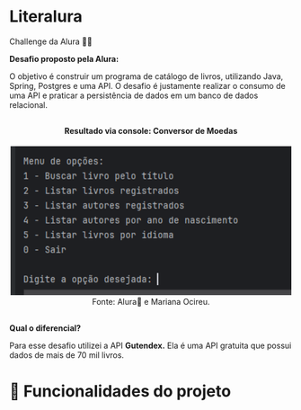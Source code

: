# Literalura
Challenge da Alura 💪💙

**Desafio proposto pela Alura:**

O objetivo é construir um programa de catálogo de livros, utilizando Java, Spring, Postgres e uma API. O desafio é justamente realizar o consumo de
uma API e praticar a persistência de dados em um banco de dados relacional. 
##

<div align="center">
  
  <h4>Resultado via console: Conversor de Moedas</h4>
  <img width="500" src="https://github.com/marisouza31/Literalura/blob/main/result/result.png"><br>
   Fonte: Alura💙 e Mariana Ocireu.
</div>

##
**Qual o diferencial?**

Para esse desafio utilizei a API **Gutendex.** Ela é uma API gratuita que possui dados de mais de 70 mil livros.
##

# :hammer: Funcionalidades do projeto
